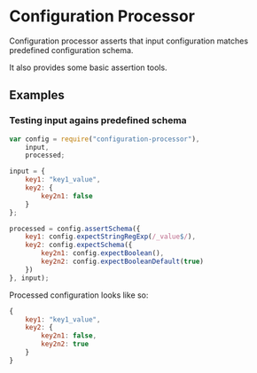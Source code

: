 # Configuration Processor

Configuration processor asserts that input configuration matches predefined
configuration schema.

It also provides some basic assertion tools.

## Examples

### Testing input agains predefined schema

```JavaScript
var config = require("configuration-processor"),
    input,
    processed;

input = {
    key1: "key1_value",
    key2: {
        key2n1: false
    }
};

processed = config.assertSchema({
    key1: config.expectStringRegExp(/_value$/),
    key2: config.expectSchema({
        key2n1: config.expectBoolean(),
        key2n2: config.expectBooleanDefault(true)
    })
}, input);
```

Processed configuration looks like so:

```JavaScript
{
    key1: "key1_value",
    key2: {
        key2n1: false,
        key2n2: true
    }
}
```
